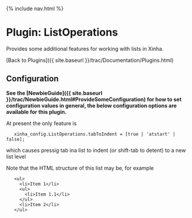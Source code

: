 {% include nav.html %}

# Plugin: ListOperations 

Provides some additional features for working with lists in Xinha.

[Back to Plugins]({{ site.baseurl }}/trac/Documentation/Plugins.html)

## Configuration

**See the [NewbieGuide]({{ site.baseurl }}/trac/NewbieGuide.html#ProvideSomeConfiguration) for how to set configuration values in general, the below configuration options are available for this plugin.**

 
 
 At present the only feature is
 

```
   xinha_config.ListOperations.tabToIndent = [true | 'atstart' | false];
```

 
 which causes pressig tab ina list to indent (or shift-tab to detent) to 
 a new list level
 
 Note that the HTML structure of this list may be, for example

```
   <ul>
     <li>Item 1</li>
     <ul>
       <li>Item 1.1</li>
     </ul>
     <li>Item 2</li>
   </ul>
```

